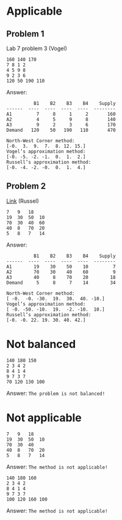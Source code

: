 # Applicable

## Problem 1
Lab 7 problem 3 (Vogel)
```
160 140 170
7 8 1 2 
4 5 9 8 
9 2 3 6
120 50 190 110
```
Answer: 
```
          B1    B2    B3    B4    Supply
------  ----  ----  ----  ----  --------
A1         7     8     1     2       160
A2         4     5     9     8       140
A3         9     2     3     6       170
Demand   120    50   190   110       470

North-West Corner method:
[-0.  3.  9.  7.  8. 12. 15.]
Vogel’s approximation method:
[-0. -5. -2. -1.  0.  1.  2.]
Russell’s approximation method:
[-0. -4. -2. -0.  0.  1.  4.]
```

## Problem 2
[Link](https://cbom.atozmath.com/example/CBOM/Transportation.aspx?q=ram) (Russel)
```
7   9   18
19	30	50	10	
70	30	40	60
40	8	70	20
5	8	7	14
```
Answer: 
```
          B1    B2    B3    B4    Supply
------  ----  ----  ----  ----  --------
A1        19    30    50    10         7
A2        70    30    40    60         9
A3        40     8    70    20        18
Demand     5     8     7    14        34

North-West Corner method:
[ -0.  -0. -30.  19.  30.  40. -10.]
Vogel’s approximation method:
[ -0. -50. -10.  19.  -2. -10.  10.]
Russell’s approximation method:
[-0. -0. 22. 19. 30. 40. 42.]
```

# Not balanced
```
140 180 150
2 3 4 2 
8 4 1 4 
9 7 3 7 
70 120 130 100
```
Answer: `The problem is not balanced!`

# Not applicable
```
7   9   18
19	30	50	10	
70	30	40
40	8	70	20
5	8	7	14
```
Answer: `The method is not applicable!`

```
140 180 160
2 3 4 2 
8 4 1 4 
9 7 3 7 
100 120 160 100
```
Answer: `The method is not applicable!`
